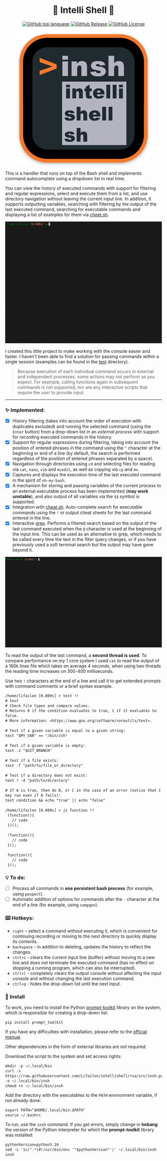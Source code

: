 <h1 align="center">
    🧠 Intelli Shell 🐚
</h1>

<p align="center">
<a href="https://github.com/Lifailon/intellishell"><img title="GitHub top language"src="https://img.shields.io/github/languages/top/Lifailon/intellishell?logo=Python&color=blue&"></a>
<a href="https://github.com/Lifailon/intellishell"><img title="GitHub Release"src="https://img.shields.io/github/v/release/Lifailon/intellishell?include_prereleases&logo=GitHub&color=green&)](https://github.com/Lifailon/intellishell"></a>
<a href="LICENSE"><img title="GitHub License"src="https://img.shields.io/github/license/Lifailon/intellishell?link=https%3A%2F%2Fgithub.com%2FLifailon%2Fintellishell%2Fblob%2Frsa%2FLICENSE&logo=readme&color=white&"></a>
</p>

<p align="center">
    <img src="image/logo.png">
</p>

This is a handler that runs on top of the Bash shell and implements command autocomplete using a dropdown list in real time.

You can view the history of executed commands with support for filtering and regular expressions, select and execute them from a list, and use directory navigation without leaving the current input line. In addition, it supports outputting variables, searching with filtering by the output of the last executed command, searching for executable commands and displaying a list of examples for them via [cheet.sh](https://github.com/chubin/cheat.sh).

<p align="center">
    <img src="image/example-01.gif"
</p>

I created this little project to make working with the console easier and faster. I haven't been able to find a solution for passing commands within a single session (examples can be found in the [test](test/) directory).

> Because execution of each individual command occurs in external and independent processes, some actions may not perform as you expect. For example, calling functions again in subsequent commands is not supported, nor are any interactive scripts that require the user to provide input.

---

### ✨ Implemented:

- [x] History filtering (takes into account the order of execution with duplicates excluded) and running the selected command (using the `Enter` button) from a drop-down list in an *external process* with support for recording executed commands in the history.
- [X] Support for regular expressions during filtering, taking into account the position of entered phrases in the command using the `^` character at the beginning or end of a line (by default, the search is performed regardless of the position of entered phrases separated by a space).
- [x] Navigation through directories using `cd` and selecting files for reading via `cat`, `nano`, `vim` and `mcedit`, as well as copying via `cp` and `mv`.
- [x] Captures and displays the execution time of the last executed command in the spirit of `oh-my-bash`.
- [X] A mechanism for storing and passing variables of the current process to an external executable process has been implemented (**may work unstable**), and also output of all variables via the `$$` symbol is supported.
- [X] Integration with [cheat.sh](https://cheat.sh). Auto-complete search for executable commands using the `!` or output cheat sheets for the last command entered in the line.
- [X] Interactive [grep](https://www.gnu.org/software/grep). Performs a filtered search based on the output of the last command executed when the `@` character is used at the beginning of the input line. This can be used as an alternative to grep, which needs to be called every time the text in the filter query changes, or if you have previously used a soft terminal search but the output may have gone beyond it.

<p align="center">
    <img src="image/example-02.gif"
</p>

To read the output of the last command, a **second thread is used**. To compare performance on my 1 core system I used `cat` to read the output of a 160k lines file which takes on average 4 seconds, when using two threads the reading time increases on 300-400 milliseconds.

Use two `!` characters at the end of a line and call it to get extended prompts with command comments or a brief syntax example.

```shell
/home/lifailon [0.009s] > test !!
# test
# Check file types and compare values.
# Returns 0 if the condition evaluates to true, 1 if it evaluates to false.
# More information: <https://www.gnu.org/software/coreutils/test>.

# Test if a given variable is equal to a given string:
test "$MY_VAR" == "/bin/zsh"

# Test if a given variable is empty:
test -z "$GIT_BRANCH"

# Test if a file exists:
test -f "path/to/file_or_directory"

# Test if a directory does not exist:
test ! -d "path/to/directory"

# If A is true, then do B, or C in the case of an error (notice that C may run even if A fails):
test condition && echo "true" || echo "false"

/home/lifailon [0.009s] > js function !!
 (function(){
   // code
 })();

 !function(){
   // code
 }();

 function(){
   // code
 }();

```

### 💡 To do:

- [ ] Process all commands in **one persistent bash process** (for example, using `pexpect`).
- [ ] Automatic addition of options for commands after the `-` character at the end of a line (for example, using `compgen`).

### ⌨️ Hotkeys:

- `right` – select a command without executing it, which is convenient for continuing recording or moving to the next directory to quickly display its contents.
- `backspace` - in addition to deleting, updates the history to reflect the changes.
- `ctrl+c` - clears the current input line (buffer) without moving to a new line and does not terminate the executed command (has no effect on stopping a running program, which can also be interrupted).
- `ctrl+l` - completely clears the output console without affecting the input console and without changing the last execution command.
- `ctrl+q` - hides the drop-down list until the next input.

### 🚀 Install

To work, you need to install the Python [prompt-toolkit](https://github.com/prompt-toolkit/python-prompt-toolkit) library on the system, which is responsible for creating a drop-down list:

```shell
pip install prompt_toolkit
```

If you have any difficulties with installation, please refer to the [official manual](https://python-prompt-toolkit.readthedocs.io/en/stable/pages/getting_started.html#installation).

Other dependencies in the form of external libraries are not required.

Download the script to the system and set access rights:

```shell
mkdir -p ~/.local/bin
curl -s https://raw.githubusercontent.com/Lifailon/intellishell/rsa/src/insh.py -o ~/.local/bin/insh
chmod +x ~/.local/bin/insh
```

Add the directory with the executables to the `PATH` environment variable, if not already done:

```shell
export PATH="$HOME/.local/bin:$PATH"
source ~/.bashrc
```

To run, use the `insh` command. If you get errors, simply change in **hebang** the version of the Python interpreter for which the **prompt-toolkit** library was installed:

```shell
pythonVersion=python3.10
sed -i '1s|^.*|#!/usr/bin/env '"$pythonVersion"'|' ~/.local/bin/insh
insh
```